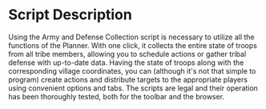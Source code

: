 # Script Description

Using the Army and Defense Collection script is necessary to utilize all the functions of the Planner. With one click, it collects the entire state of troops from all tribe members, allowing you to schedule actions or gather tribal defense with up-to-date data. Having the state of troops along with the corresponding village coordinates, you can (although it's not that simple to program) create actions and distribute targets to the appropriate players using convenient options and tabs. The scripts are legal and their operation has been thoroughly tested, both for the toolbar and the browser.